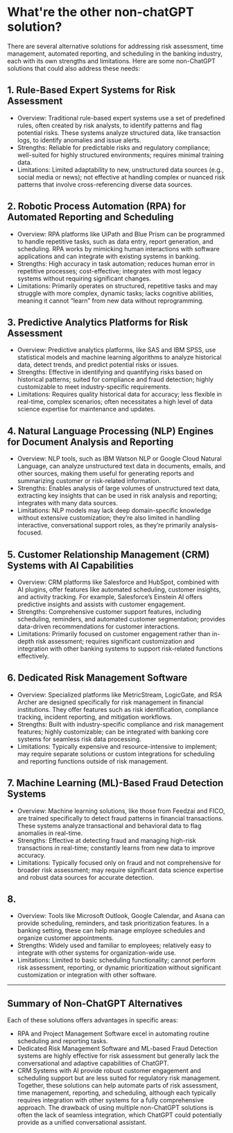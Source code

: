 # What're the other non-chatGPT solution?

There are several alternative solutions for addressing risk assessment, time management, automated reporting, and scheduling in the banking industry, each with its own strengths and limitations. Here are some non-ChatGPT solutions that could also address these needs:

## 1. Rule-Based Expert Systems for Risk Assessment
- Overview: Traditional rule-based expert systems use a set of predefined rules, often created by risk analysts, to identify patterns and flag potential risks. These systems analyze structured data, like transaction logs, to identify anomalies and issue alerts.
- Strengths: Reliable for predictable risks and regulatory compliance; well-suited for highly structured environments; requires minimal training data.
- Limitations: Limited adaptability to new, unstructured data sources (e.g., social media or news); not effective at handling complex or nuanced risk patterns that involve cross-referencing diverse data sources.

## 2. Robotic Process Automation (RPA) for Automated Reporting and Scheduling
- Overview: RPA platforms like UiPath and Blue Prism can be programmed to handle repetitive tasks, such as data entry, report generation, and scheduling. RPA works by mimicking human interactions with software applications and can integrate with existing systems in banking.
- Strengths: High accuracy in task automation; reduces human error in repetitive processes; cost-effective; integrates with most legacy systems without requiring significant changes.
- Limitations: Primarily operates on structured, repetitive tasks and may struggle with more complex, dynamic tasks; lacks cognitive abilities, meaning it cannot “learn” from new data without reprogramming.

## 3. Predictive Analytics Platforms for Risk Assessment
- Overview: Predictive analytics platforms, like SAS and IBM SPSS, use statistical models and machine learning algorithms to analyze historical data, detect trends, and predict potential risks or issues.
- Strengths: Effective in identifying and quantifying risks based on historical patterns; suited for compliance and fraud detection; highly customizable to meet industry-specific requirements.
- Limitations: Requires quality historical data for accuracy; less flexible in real-time, complex scenarios; often necessitates a high level of data science expertise for maintenance and updates.

## 4. Natural Language Processing (NLP) Engines for Document Analysis and Reporting
- Overview: NLP tools, such as IBM Watson NLP or Google Cloud Natural Language, can analyze unstructured text data in documents, emails, and other sources, making them useful for generating reports and summarizing customer or risk-related information.
- Strengths: Enables analysis of large volumes of unstructured text data, extracting key insights that can be used in risk analysis and reporting; integrates with many data sources.
- Limitations: NLP models may lack deep domain-specific knowledge without extensive customization; they’re also limited in handling interactive, conversational support roles, as they’re primarily analysis-focused.

## 5. Customer Relationship Management (CRM) Systems with AI Capabilities
- Overview: CRM platforms like Salesforce and HubSpot, combined with AI plugins, offer features like automated scheduling, customer insights, and activity tracking. For example, Salesforce’s Einstein AI offers predictive insights and assists with customer engagement.
- Strengths: Comprehensive customer support features, including scheduling, reminders, and automated customer segmentation; provides data-driven recommendations for customer interactions.
- Limitations: Primarily focused on customer engagement rather than in-depth risk assessment; requires significant customization and integration with other banking systems to support risk-related functions effectively.

## 6. Dedicated Risk Management Software
- Overview: Specialized platforms like MetricStream, LogicGate, and RSA Archer are designed specifically for risk management in financial institutions. They offer features such as risk identification, compliance tracking, incident reporting, and mitigation workflows.
- Strengths: Built with industry-specific compliance and risk management features; highly customizable; can be integrated with banking core systems for seamless risk data processing.
- Limitations: Typically expensive and resource-intensive to implement; may require separate solutions or custom integrations for scheduling and reporting functions outside of risk management.

## 7. Machine Learning (ML)-Based Fraud Detection Systems
- Overview: Machine learning solutions, like those from Feedzai and FICO, are trained specifically to detect fraud patterns in financial transactions. These systems analyze transactional and behavioral data to flag anomalies in real-time.
- Strengths: Effective at detecting fraud and managing high-risk transactions in real-time; constantly learns from new data to improve accuracy.
- Limitations: Typically focused only on fraud and not comprehensive for broader risk assessment; may require significant data science expertise and robust data sources for accurate detection.

## 8.   
- Overview: Tools like Microsoft Outlook, Google Calendar, and Asana can provide scheduling, reminders, and task prioritization features. In a banking setting, these can help manage employee schedules and organize customer appointments.
- Strengths: Widely used and familiar to employees; relatively easy to integrate with other systems for organization-wide use.
- Limitations: Limited to basic scheduling functionality; cannot perform risk assessment, reporting, or dynamic prioritization without significant customization or integration with other software.

---

## Summary of Non-ChatGPT Alternatives
Each of these solutions offers advantages in specific areas:
- RPA and Project Management Software excel in automating routine scheduling and reporting tasks.
- Dedicated Risk Management Software and ML-based Fraud Detection systems are highly effective for risk assessment but generally lack the conversational and adaptive capabilities of ChatGPT.
- CRM Systems with AI provide robust customer engagement and scheduling support but are less suited for regulatory risk management.
Together, these solutions can help automate parts of risk assessment, time management, reporting, and scheduling, although each typically requires integration with other systems for a fully comprehensive approach. The drawback of using multiple non-ChatGPT solutions is often the lack of seamless integration, which ChatGPT could potentially provide as a unified conversational assistant.